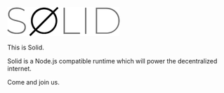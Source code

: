 ![](./logo.png)

This is Solid.

Solid is a Node.js compatible runtime which will power the decentralized internet.

Come and join us.
